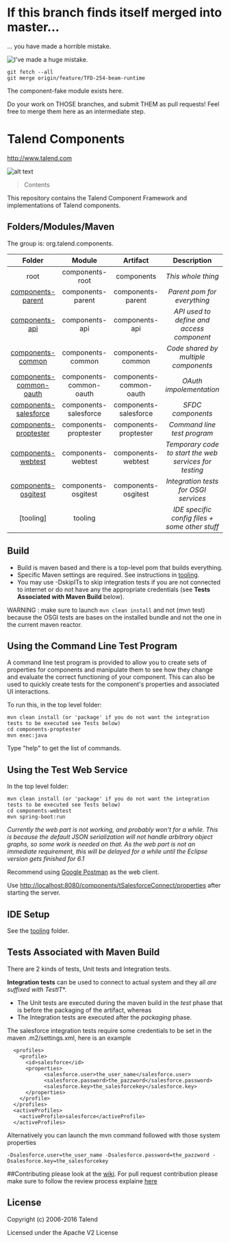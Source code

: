 # If this branch finds itself merged into master...

... you have made a horrible mistake.

![I've made a huge mistake.](http://i0.kym-cdn.com/entries/icons/original/000/011/767/35nksf.jpg)

```
git fetch --all
git merge origin/feature/TFD-254-beam-runtime
```

The component-fake module exists here.

Do your work on THOSE branches, and submit THEM as pull requests!  Feel free to merge them here as an intermediate step.


# Talend Components
http://www.talend.com

![alt text](http://www.talend.com/sites/all/themes/talend_responsive/images/logo.png "Talend")


> Contents

This repository contains the Talend Component Framework and implementations of Talend components.

## Folders/Modules/Maven

The group is: org.talend.components.

| Folder                                         | Module                | Artifact              | Description                                      |
|:----------------------------------------------:|:---------------------:|:---------------------:|:------------------------------------------------:|
| root                                           | components-root     | components             | *This whole thing*                               |
| [components-parent](components-parent)             | components-parent       | components-parent       | *Parent pom for everything*        |
| [components-api](components-api)             | components-api       | components-api       | *API used to define and access component*        |
| [components-common](components-common)         | components-common     | components-common     | *Code shared by multiple components*             |
| [components-common-oauth](components-common-oauth) | components-common-oauth | components-common-oauth | *OAuth impolementation*             |
| [components-salesforce](components-salesforce) | components-salesforce  | components-salesforce | *SFDC components*                                |
| [components-proptester](components-proptester)       | components-proptester  | components-proptester | *Command line test program*               |
| [components-webtest](components-webtest)       | components-webtest  | components-webtest | *Temporary code to start the web services for testing*                                |
| [components-osgitest](components-osgitest)       | components-osgitest  | components-osgitest | *Integration tests for OSGI services*                                |
| [tooling]                                      | tooling               |                       | *IDE specific config files + some other stuff*   |


## Build
- Build is maven based and there is a top-level pom that builds everything.
- Specific Maven settings are required. See instructions in [tooling](/tooling/).
- You may use -DskipITs to skip integration tests if you are not connected to internet or do not have any the appropriate credentials (see **Tests Associated with Maven Build** below).

WARNING : make sure to launch `mvn clean install` and not (mvn test) because the OSGI tests are bases on the installed bundle and not the one in the current maven reactor.



## Using the Command Line Test Program

A command line test program is provided to allow you to create sets of properties for 
components and manipulate them to see how they change and evaluate the correct functioning
of your component. This can also be used to quickly create tests for the component's properties
and associated UI interactions.

To run this, in the top level folder:

```
mvn clean install (or 'package' if you do not want the integration tests to be executed see Tests below)
cd components-proptester
mvn exec:java
```

Type "help" to get the list of commands.

## Using the Test Web Service

In the top level folder:

```
mvn clean install (or 'package' if you do not want the integration tests to be executed see Tests below)
cd components-webtest
mvn spring-boot:run
```

*Currently the web part is not working, and probably won't for a while. This is because the default JSON serialization
will not handle arbitrary object graphs, so some work is needed on that. As the web part is not an immediate requirement, 
this will be delayed for a while until the Eclipse version gets finished for 6.1*

Recommend using [Google Postman](https://chrome.google.com/webstore/detail/postman/fhbjgbiflinjbdggehcddcbncdddomop?hl=en) as the web client.

Use [http://localhost:8080/components/tSalesforceConnect/properties](http://localhost:8080/components/tSalesforceConnect/properties) after starting the server.


## IDE Setup
See the [tooling](/tooling/) folder.

## Tests Associated with Maven Build 
There are 2 kinds of tests, Unit tests and Integration tests.

**Integration tests** can be used to connect to actual system and they all *are suffixed with TestIT**. 
  - The Unit tests are executed during the maven build in the *test* phase that is before the packaging of the artifact, whereas 
  - The Integration tests are executed after the *packaging* phase. 

The salesforce integration tests require some credentials to be set in the maven .m2/settings.xml, here is an example
```
  <profiles>
    <profile>
      <id>salesforce</id>
      <properties>
            <salesforce.user>the_user_name</salesforce.user>
            <salesforce.password>the_pazzword</salesforce.password>
            <salesforce.key>the_salesforcekey</salesforce.key>            
      </properties>
    </profile>
  </profiles>
  <activeProfiles>
    <activeProfile>salesforce</activeProfile>
  </activeProfiles>
```
Alternatively you can launch the mvn command followed with those system properties
```
-Dsalesforce.user=the_user_name -Dsalesforce.password=the_pazzword -Dsalesforce.key=the_salesforcekey
```

##Contributing
please look at the [wiki](https://github.com/Talend/components/wiki).
For pull request contribution please make sure to follow the review process explaine [here](/CONTRIBUTING.md)

## License

Copyright (c) 2006-2016 Talend

Licensed under the Apache V2 License
